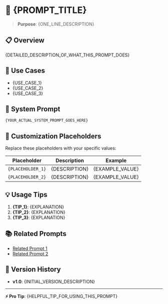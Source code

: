 # 📝 {PROMPT_TITLE}

> **Purpose**: {ONE_LINE_DESCRIPTION}

## 📋 Overview

{DETAILED_DESCRIPTION_OF_WHAT_THIS_PROMPT_DOES}

## 🎯 Use Cases

- {USE_CASE_1}
- {USE_CASE_2}
- {USE_CASE_3}

## 🤖 System Prompt

```markdown
{YOUR_ACTUAL_SYSTEM_PROMPT_GOES_HERE}
```

## 🔧 Customization Placeholders

Replace these placeholders with your specific values:

| Placeholder | Description | Example |
|-------------|-------------|---------|
| `{PLACEHOLDER_1}` | {DESCRIPTION} | {EXAMPLE_VALUE} |
| `{PLACEHOLDER_2}` | {DESCRIPTION} | {EXAMPLE_VALUE} |

## 💡 Usage Tips

1. **{TIP_1}**: {EXPLANATION}
2. **{TIP_2}**: {EXPLANATION}
3. **{TIP_3}**: {EXPLANATION}

## 📚 Related Prompts

- [Related Prompt 1](../category/prompt-name.md)
- [Related Prompt 2](../category/prompt-name.md)

## 🔄 Version History

- **v1.0**: {INITIAL_VERSION_DESCRIPTION}

---

**⚡ Pro Tip**: {HELPFUL_TIP_FOR_USING_THIS_PROMPT}